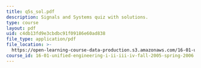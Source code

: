 ```yaml
---
title: q5s_sol.pdf
description: Signals and Systems quiz with solutions.
type: course
layout: pdf
uid: c4db13fd9e3cbdbc91f09186e60ad838
file_type: application/pdf
file_location: >-
  https://open-learning-course-data-production.s3.amazonaws.com/16-01-unified-engineering-i-ii-iii-iv-fall-2005-spring-2006/c4db13fd9e3cbdbc91f09186e60ad838_q5s_sol.pdf
course_id: 16-01-unified-engineering-i-ii-iii-iv-fall-2005-spring-2006
---
```


